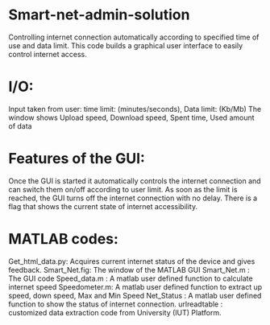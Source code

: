 # Smart-net-admin-solution
Controlling internet connection automatically according to specified time of use and data limit.
This code builds a graphical user interface to easily control internet access. 

# I/O:
Input taken from user: time limit: (minutes/seconds), Data limit: (Kb/Mb) 
The window shows Upload speed, Download speed, Spent time, Used amount of data

# Features of the GUI:
Once the GUI is started it automatically controls the internet connection and can switch them on/off according to user limit.
As soon as the limit is reached, the GUI turns off the internet connection with no delay.
There is a flag that shows the current state of internet accessibility.

# MATLAB codes: 
Get_html_data.py: Acquires current internet status of the device and gives feedback.
Smart_Net.fig: The window of the MATLAB GUI
Smart_Net.m : The GUI code 
Speed_data.m : A matlab user defined function to calculate internet speed 
Speedometer.m: A matlab user defined function to extract up speed, down speed,
Max and Min Speed Net_Status : A matlab user defined function to show the status of internet connection.
urlreadtable : customized data extraction code from University (IUT) Platform.

